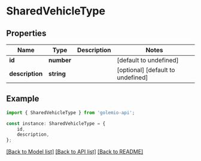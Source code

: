 # SharedVehicleType


## Properties

Name | Type | Description | Notes
------------ | ------------- | ------------- | -------------
**id** | **number** |  | [default to undefined]
**description** | **string** |  | [optional] [default to undefined]

## Example

```typescript
import { SharedVehicleType } from 'golemio-api';

const instance: SharedVehicleType = {
    id,
    description,
};
```

[[Back to Model list]](../README.md#documentation-for-models) [[Back to API list]](../README.md#documentation-for-api-endpoints) [[Back to README]](../README.md)
